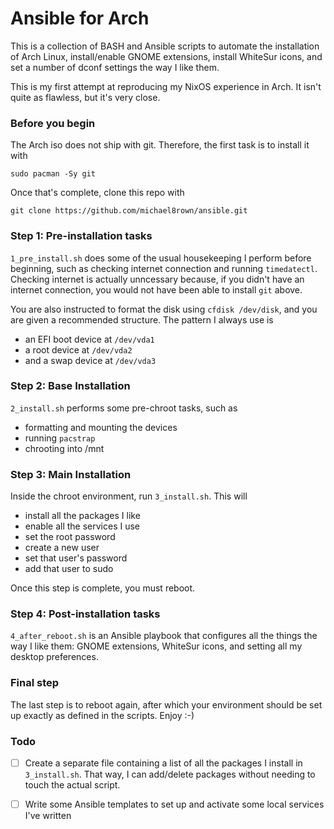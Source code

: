 # Ansible for Arch

This is a collection of BASH and Ansible scripts to automate the installation of Arch Linux, install/enable GNOME extensions, install WhiteSur icons, and set a number of dconf settings the way I like them.

This is my first attempt at reproducing my NixOS experience in Arch. It isn't quite as flawless, but it's very close.

### Before you begin

The Arch iso does not ship with git. Therefore, the first task is to install it with

```
sudo pacman -Sy git
```

Once that's complete, clone this repo with

```
git clone https://github.com/michael8rown/ansible.git
```

### Step 1: Pre-installation tasks

`1_pre_install.sh` does some of the usual housekeeping I perform before beginning, such as checking internet connection and running `timedatectl`. Checking internet is actually unncessary because, if you didn't have an internet connection, you would not have been able to install `git` above.

You are also instructed to format the disk using `cfdisk /dev/disk`, and you are given a recommended structure. The pattern I always use is

* an EFI boot device at `/dev/vda1`
* a root device at `/dev/vda2`
* and a swap device at `/dev/vda3`

### Step 2: Base Installation

`2_install.sh` performs some pre-chroot tasks, such as

* formatting and mounting the devices
* running `pacstrap`
* chrooting into /mnt

### Step 3: Main Installation

Inside the chroot environment, run `3_install.sh`. This will

* install all the packages I like
* enable all the services I use
* set the root password
* create a new user
* set that user's password
* add that user to sudo

Once this step is complete, you must reboot.

### Step 4: Post-installation tasks

`4_after_reboot.sh` is an Ansible playbook that configures all the things the way I like them: GNOME extensions, WhiteSur icons, and setting all my desktop preferences.

### Final step

The last step is to reboot again, after which your environment should be set up exactly as defined in the scripts. Enjoy :-)

### Todo

- [ ] Create a separate file containing a list of all the packages I install in `3_install.sh`. That way, I can add/delete packages without needing to touch the actual script.

- [ ] Write some Ansible templates to set up and activate some local services I've written
